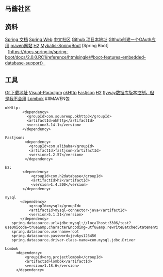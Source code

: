## 马酱社区

## 资料
[Spring 文档](https://spring.io/guides)
[Spring Web](https://spring.io/guides/gs/serving-web-content/)
[中文社区](https://elasticsearch.cn)
[Github 项目本地址](https://github.com/haoxinsai/Spring-boot)
[GIthub创建一个OAuth应用](https://developer.github.com/apps/building-oauth-apps/creating-an-oauth-app/)
[maven网站](https://mvnrepository.com)
[H2](http://www.h2database.com/html/main.html)
[Mybatis-SpringBoot](https://mybatis.org/spring-boot-starter/mybatis-spring-boot-autoconfigure/index.html)
[Spring Boot]（https://docs.spring.io/spring-boot/docs/2.0.0.RC1/reference/htmlsingle/#boot-features-embedded-database-support）




## 工具
[Git下载地址](https://git-scm.com/download)
[Visual-Paradigm](https://www.visual-paradigm.com)
[okHttp](https://square.github.io/okhttp/)
[Fastjson](https://mvnrepository.com/artifact/com.alibaba/fastjson)
[H2](https://mvnrepository.com/artifact/com.h2database/h2/1.4.200)
[flyway数据库版本控制，但是我不会用](https://flywaydb.org/)
[Lombok](https://projectlombok.org/)
##MAVEN包
````
okHttp:
        <dependency>
          <groupId>com.squareup.okhttp3</groupId>
          <artifactId>okhttp</artifactId>
          <version>3.14.1</version>
        </dependency>
````
````
Fastjson:
         <dependency>
           <groupId>com.alibaba</groupId>
           <artifactId>fastjson</artifactId>
           <version>1.2.57</version>
         </dependency>
````
````
h2:
        <dependency>
            <groupId>com.h2database</groupId>
            <artifactId>h2</artifactId>
            <version>1.4.200</version>
        </dependency>
 ````     
 ````     
mysql
        <dependency>
            <groupId>mysql</groupId>
            <artifactId>mysql-connector-java</artifactId>
            <version>5.1.31</version>
        </dependency>
    spring.datasource.url=jdbc:mysql://localhost:3306/test?useUnicode=true&amp;characterEncoding=utf8&amp;rewriteBatchedStatements=true
    spring.datasource.username=root
    spring.datasource.password=jswkys123456
    spring.datasource.driver-class-name=com.mysql.jdbc.Driver  
  ````      
   ````
   Lombok
        <dependency>
            <groupId>org.projectlombok</groupId>
            <artifactId>lombok</artifactId>
            <version>1.18.6</version>
        </dependency>
   ````    



